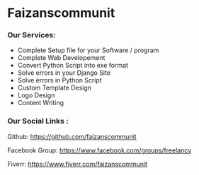# Faizanscommunit
### Our Services:
- Complete Setup file for your Software / program
- Complete Web Developement
- Convert Python Script into exe format
- Solve errors in your Django Site
- Solve errors in Python Script
- Custom Template Design
- Logo Design
- Content Writing


### Our Social Links :
Github: https://github.com/faizanscommunit 

Facebook Group: https://www.facebook.com/groups/freelancy 

Fiverr: https://www.fiverr.com/faizanscommunit 
